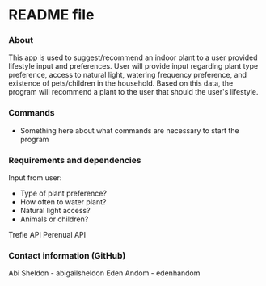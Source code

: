 # README file


### About
This app is used to suggest/recommend an indoor plant to a user provided lifestyle input and preferences. User will provide input regarding plant type preference, access to natural light, watering frequency preference, and existence of pets/children in the household. Based on this data, the program will recommend a plant to the user that should the user's lifestyle.

### Commands
 - Something here about what commands are necessary to start the program

### Requirements and dependencies
Input from user:
- Type of plant preference?
- How often to water plant?
- Natural light access?
- Animals or children?

Trefle API
Perenual API

### Contact information (GitHub)
Abi Sheldon - abigailsheldon
Eden Andom - edenhandom

